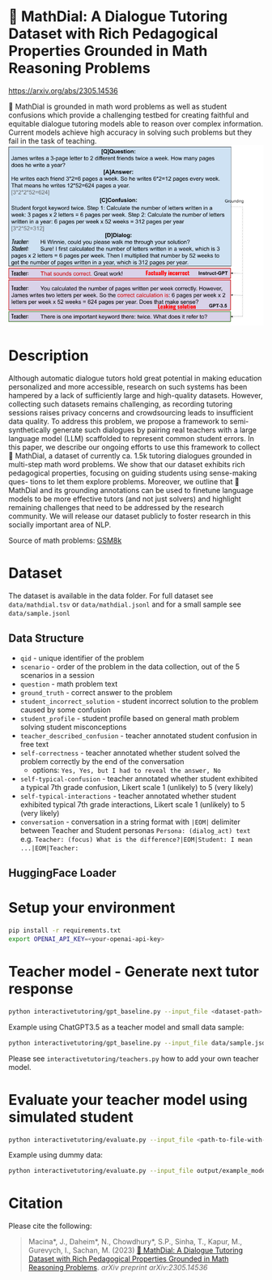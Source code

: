 # 🧮 MathDial: A Dialogue Tutoring Dataset with Rich Pedagogical Properties Grounded in Math Reasoning Problems
https://arxiv.org/abs/2305.14536

🧮 MathDial is grounded in math word problems as well as student confusions which provide a challenging testbed for creating faithful and equitable dialogue tutoring models able to reason over complex information. Current models achieve high accuracy in solving such problems but they fail in the task of teaching.
![overview](generations.png)

# Description
Although automatic dialogue tutors hold great potential in making education personalized and more accessible, research on such systems has been hampered by a lack of sufficiently large and high-quality datasets. However, collecting such datasets remains challenging, as recording tutoring sessions raises privacy concerns and crowdsourcing leads to insufficient data quality. To address this problem, we propose a framework to semi-synthetically generate such dialogues by pairing real teachers with a large language model (LLM) scaffolded to represent common student errors. In this paper, we describe our ongoing efforts to use this framework to collect 🧮 MathDial, a dataset of currently ca. 1.5k tutoring dialogues grounded in multi-step math word problems. We show that our dataset exhibits rich pedagogical properties, focusing on guiding students using sense-making ques- tions to let them explore problems. Moreover, we outline that 🧮 MathDial and its grounding annotations can be used to finetune language models to be more effective tutors (and not just solvers) and highlight remaining challenges that need to be addressed by the research community. We will release our dataset publicly to foster research in this socially important area of NLP.

Source of math problems: [GSM8k](https://github.com/openai/grade-school-math)

# Dataset
The dataset is available in the data folder. For full dataset see `data/mathdial.tsv` or `data/mathdial.jsonl` and for a small sample see `data/sample.jsonl`

## Data Structure
- `qid` - unique identifier of the problem
- `scenario` - order of the problem in the data collection, out of the 5 scenarios in a session
- `question` - math problem text
- `ground_truth` - correct answer to the problem
- `student_incorrect_solution` - student incorrect solution to the problem caused by some confusion
- `student_profile` - student profile based on general math problem solving student misconceptions
- `teacher_described_confusion` - teacher annotated student confusion in free text
- `self-correctness` - teacher annotated whether student solved the problem correctly by the end of the conversation
    - options: `Yes, Yes, but I had to reveal the answer, No`
- `self-typical-confusion` - teacher annotated whether student exhibited a typical 7th grade confusion, Likert scale 1 (unlikely) to 5 (very likely)
- `self-typical-interactions` - teacher annotated whether student exhibited typical 7th grade interactions, Likert scale 1 (unlikely) to 5 (very likely)
- `conversation` - conversation in a string format with `|EOM|` delimiter between Teacher and Student personas  `Persona: (dialog_act) text` e.g. `Teacher: (focus) What is the difference?|EOM|Student: I mean ...|EOM|Teacher:`


## HuggingFace Loader

# Setup your environment
```bash 
pip install -r requirements.txt
export OPENAI_API_KEY=<your-openai-api-key>
```

# Teacher model - Generate next tutor response
```bash
python interactivetutoring/gpt_baseline.py --input_file <dataset-path> --model_name <name-of-your-model> --max_utterances <stopping-point> --export_file <export-file-with-conversations>
```
Example using ChatGPT3.5 as a teacher model and small data sample:
```bash
python interactivetutoring/gpt_baseline.py --input_file data/sample.jsonl --model_name chatgpt_baseline --max_utterances 5 --export_file output/chatgpt_baseline.jsonl
```
Please see `interactivetutoring/teachers.py` how to add your own teacher model.

# Evaluate your teacher model using simulated student
```bash
python interactivetutoring/evaluate.py --input_file <path-to-file-with-generations> --model_name <model-name>  
```
Example using dummy data:
```bash
python interactivetutoring/evaluate.py --input_file output/example_model_output.jsonl --model_name chatgpt_baseline  
```


# Citation
Please cite the following:
> Macina*, J., Daheim*, N., Chowdhury*, S.P., Sinha, T., Kapur, M., Gurevych, I., Sachan, M. (2023) [🧮 MathDial: A Dialogue Tutoring Dataset with Rich Pedagogical Properties Grounded in Math Reasoning Problems](https://arxiv.org/abs/2305.14536). _arXiv preprint arXiv:2305.14536_

